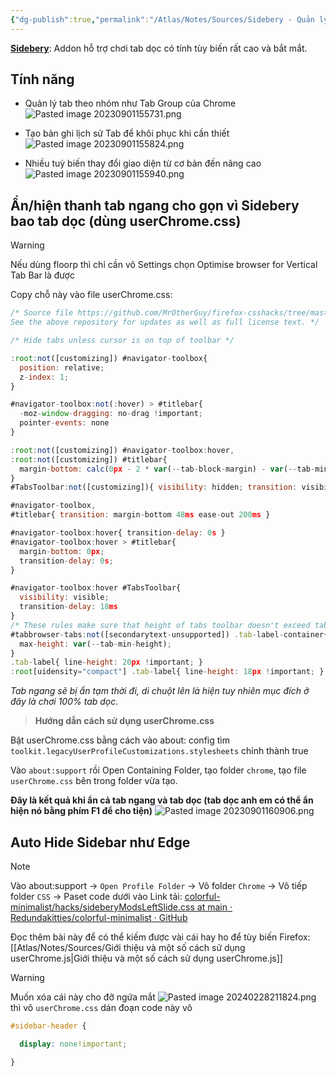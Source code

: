 ```yaml
---
{"dg-publish":true,"permalink":"/Atlas/Notes/Sources/Sidebery - Quản lý tab dọc với tính tuỳ biến cao/","tags":["on/bt_chiase"]}
---
```


[**Sidebery**](https://addons.mozilla.org/en-US/firefox/addon/sidebery/): Addon hỗ trợ chơi tab dọc có tính tùy biến rất cao và bắt mắt.
## Tính năng
- Quản lý tab theo nhóm như Tab Group của Chrome
![Pasted image 20230901155731.png](/img/user/Atlas/Utilities/Images/Pasted%20image%2020230901155731.png)

- Tạo bản ghi lịch sử Tab để khôi phục khi cần thiết
![Pasted image 20230901155824.png](/img/user/Atlas/Utilities/Images/Pasted%20image%2020230901155824.png) 

- Nhiều tuỳ biến thay đổi giao diện từ cơ bản đến nâng cao
![Pasted image 20230901155940.png](/img/user/Atlas/Utilities/Images/Pasted%20image%2020230901155940.png)

## Ẩn/hiện thanh tab ngang cho gọn vì Sidebery bao tab dọc (dùng userChrome.css)
>[!Warning]
>Nếu dùng floorp thì chỉ cần vô Settings chọn Optimise browser for Vertical Tab Bar là được

Copy chỗ này vào file userChrome.css:
```javaScript
/* Source file https://github.com/MrOtherGuy/firefox-csshacks/tree/master/chrome/autohide_tabstoolbar.css made available under Mozilla Public License v. 2.0
See the above repository for updates as well as full license text. */

/* Hide tabs unless cursor is on top of toolbar */

:root:not([customizing]) #navigator-toolbox{
  position: relative;
  z-index: 1;
}

#navigator-toolbox:not(:hover) > #titlebar{
  -moz-window-dragging: no-drag !important;
  pointer-events: none
}

:root:not([customizing]) #navigator-toolbox:hover,
:root:not([customizing]) #titlebar{
  margin-bottom: calc(0px - 2 * var(--tab-block-margin) - var(--tab-min-height));
}
#TabsToolbar:not([customizing]){ visibility: hidden; transition: visibility 0ms linear 200ms }

#navigator-toolbox,
#titlebar{ transition: margin-bottom 48ms ease-out 200ms }

#navigator-toolbox:hover{ transition-delay: 0s }
#navigator-toolbox:hover > #titlebar{
  margin-bottom: 0px;
  transition-delay: 0s;
}

#navigator-toolbox:hover #TabsToolbar{
  visibility: visible;
  transition-delay: 18ms
}
/* These rules make sure that height of tabs toolbar doesn't exceed tab-min-height */
#tabbrowser-tabs:not([secondarytext-unsupported]) .tab-label-container{
  max-height: var(--tab-min-height);
}
.tab-label{ line-height: 20px !important; }
:root[uidensity="compact"] .tab-label{ line-height: 18px !important; }
```

*Tab ngang sẽ bị ẩn tạm thời đi, di chuột lên là hiện tuy nhiên mục đích ở đây là chơi 100% tab dọc.*

> **Hướng dẫn cách sử dụng userChrome.css**

Bật userChrome.css bằng cách vào about: config tìm `toolkit.legacyUserProfileCustomizations.stylesheets` chỉnh thành true 

Vào `about:support` rồi Open Containing Folder, tạo folder `chrome`, tạo file `userChrome.css` bên trong folder vừa tạo.

**Đây là kết quả khi ẩn cả tab ngang và tab dọc (tab dọc anh em có thể ẩn hiện nó bằng phím F1 để cho tiện)**
![Pasted image 20230901160906.png](/img/user/Atlas/Utilities/Images/Pasted%20image%2020230901160906.png)

## Auto Hide Sidebar như Edge
>[!Note]
>Vào about:support -> `Open Profile Folder` -> Vô folder `Chrome` -> Vô tiếp folder `CSS` -> Paset code dưới vào 
>Link tải: [colorful-minimalist/hacks/sideberyModsLeftSlide.css at main · Redundakitties/colorful-minimalist · GitHub](https://github.com/Redundakitties/colorful-minimalist/blob/main/hacks/sideberyModsLeftSlide.css)

Đọc thêm bài này để có thể kiếm được vài cái hay ho để tùy biến Firefox: [[Atlas/Notes/Sources/Giới thiệu và một số cách sử dụng userChrome.js\|Giới thiệu và một số cách sử dụng userChrome.js]]

>[!Warning]
>Muốn xóa cái này cho đỡ ngứa mắt ![Pasted image 20240228211824.png](/img/user/Atlas/Utilities/Images/Pasted%20image%2020240228211824.png) thì vô `userChrome.css` dán đoạn code này vô
>

```css
#sidebar-header {

  display: none!important;

}
```
